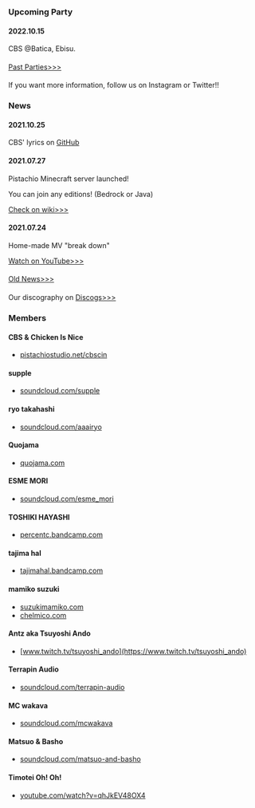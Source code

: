 ### Upcoming Party

#### 2022.10.15

CBS @Batica, Ebisu.

<!-- There is nothing going on. L(@_@;) -->
#### 
[Past Parties>>>](/past)

#### 

If you want more information, follow us on Instagram or Twitter!!

### News

#### 2021.10.25

CBS' lyrics on [GitHub](https://github.com/pistachiostudio/lyrics)

#### 2021.07.27

Pistachio Minecraft server launched!

You can join any editions! (Bedrock or Java)

[Check on wiki>>>](https://github.com/pistachiostudio/gaming/wiki/Pistachio-Minecraft-server)

#### 2021.07.24

Home-made MV "break down"

[Watch on YouTube>>>](https://youtu.be/PfU5vtTAxZE)

#### 

[Old News>>>](/oldnews)

#### 

Our discography on [Discogs>>>](https://www.discogs.com/label/1290260-Pistachio-Studio-2)

### Members

#### CBS & Chicken Is Nice

- [pistachiostudio.net/cbscin](/cbscin)

#### supple

- [soundcloud.com/supple](https://soundcloud.com/supple)

#### ryo takahashi

- [soundcloud.com/aaairyo](https://soundcloud.com/aaairyo)

#### Quojama

- [quojama.com](https://quojama.com)

#### ESME MORI

- [soundcloud.com/esme_mori](https://soundcloud.com/esme_mori)

#### TOSHIKI HAYASHI

- [percentc.bandcamp.com](https://percentc.bandcamp.com)

#### tajima hal

- [tajimahal.bandcamp.com](https://tajimahal.bandcamp.com)

#### mamiko suzuki

- [suzukimamiko.com](https://suzukimamiko.com/)
- [chelmico.com](http://chelmico.com/)

#### Antz aka Tsuyoshi Ando

- [www.twitch.tv/tsuyoshi_ando](https://www.twitch.tv/tsuyoshi_ando)

#### Terrapin Audio

- [soundcloud.com/terrapin-audio](https://soundcloud.com/terrapin-audio)

#### MC wakava

- [soundcloud.com/mcwakava](https://soundcloud.com/mcwakava)

#### Matsuo & Basho

- [soundcloud.com/matsuo-and-basho](https://soundcloud.com/matsuo-and-basho)

#### Timotei Oh! Oh!

- [youtube.com/watch?v=qhJkEV48OX4](https://www.youtube.com/watch?v=qhJkEV48OX4)
